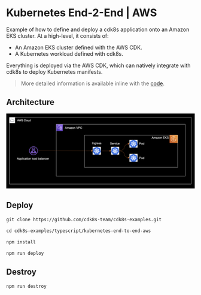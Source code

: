 # Kubernetes End-2-End | AWS

Example of how to define and deploy a cdk8s application onto an Amazon EKS cluster. At a high-level, it consists of:

- An Amazon EKS cluster defined with the AWS CDK.
- A Kubernetes workload defined with cdk8s.

Everything is deployed via the AWS CDK, which can natively integrate with cdk8s to 
deploy Kubernetes manifests.

> More detailed information is available inline with the [code](./src/main/java/com/example/app/KubernetesEnd2EndAws.java).

## Architecture

![](./architecture.png)

## Deploy

```console
git clone https://github.com/cdk8s-team/cdk8s-examples.git
```

```console
cd cdk8s-examples/typescript/kubernetes-end-to-end-aws
```

```console
npm install
```

```console
npm run deploy
```

## Destroy 

```console
npm run destroy
```
